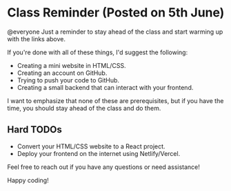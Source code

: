 # Class Reminder (Posted on 5th June)

@everyone Just a reminder to stay ahead of the class and start warming up with the links above.

If you're done with all of these things, I'd suggest the following:

- Creating a mini website in HTML/CSS.
- Creating an account on GitHub.
- Trying to push your code to GitHub.
- Creating a small backend that can interact with your frontend.

I want to emphasize that none of these are prerequisites, but if you have the time, you should stay ahead of the class and do them.

## Hard TODOs

- Convert your HTML/CSS website to a React project.
- Deploy your frontend on the internet using Netlify/Vercel.

Feel free to reach out if you have any questions or need assistance!

Happy coding!
